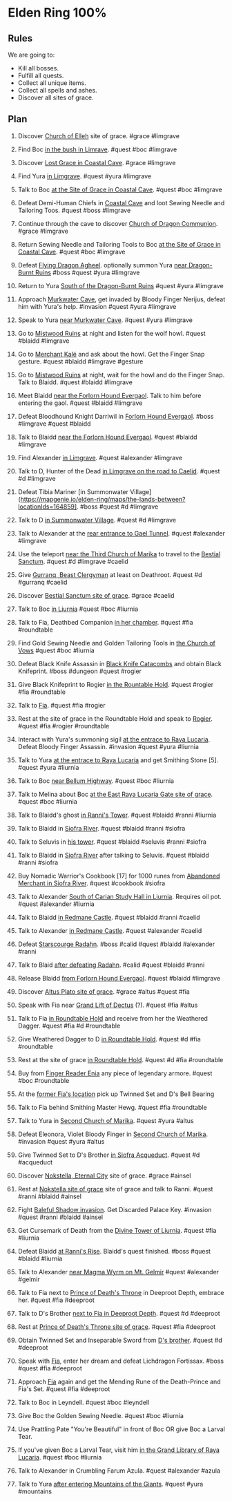 # Elden Ring 100%

## Rules

We are going to:
* Kill all bosses.
* Fulfill all quests.
* Collect all unique items.
* Collect all spells and ashes.
* Discover all sites of grace.

## Plan

1. Discover [Church of Elleh](https://mapgenie.io/elden-ring/maps/the-lands-between?locationIds=163934) site of grace. #grace #limgrave

1. Find Boc [in the bush in Limrave](https://mapgenie.io/elden-ring/maps/the-lands-between?locationIds=165122). #quest #boc #limgrave

1. Discover [Lost Grace in Coastal Cave](https://mapgenie.io/elden-ring/maps/the-lands-between?locationIds=165130). #grace #limgrave

1. Find Yura [in Limgrave](https://mapgenie.io/elden-ring/maps/the-lands-between?locationIds=170973). #quest #yura #limgrave

1. Talk to Boc [at the Site of Grace in Coastal Cave](https://mapgenie.io/elden-ring/maps/the-lands-between?locationIds=165130). #quest #boc #limgrave

1. Defeat Demi-Human Chiefs in [Coastal Cave](https://mapgenie.io/elden-ring/maps/the-lands-between?locationIds=164031) and loot Sewing Needle and Tailoring Toos. #quest #boss #limgrave

1. Continue through the cave to discover [Church of Dragon Communion](https://mapgenie.io/elden-ring/maps/the-lands-between?locationIds=163997). #grace #limgrave

1. Return Sewing Needle and Tailoring Tools to Boc [at the Site of Grace in Coastal Cave](https://mapgenie.io/elden-ring/maps/the-lands-between?locationIds=165130). #quest #boc #limgrave

1. Defeat [Flying Dragon Agheel](https://mapgenie.io/elden-ring/maps/the-lands-between?locationIds=164484). optionally summon Yura [near Dragon-Burnt Ruins](https://mapgenie.io/elden-ring/maps/the-lands-between?locationIds=169082) #boss #quest #yura #limgrave

1. Return to Yura [South of the Dragon-Burnt Ruins](https://mapgenie.io/elden-ring/maps/the-lands-between?locationIds=164632) #quest #yura #limgrave

1. Approach [Murkwater Cave](https://mapgenie.io/elden-ring/maps/the-lands-between?locationIds=164022), get invaded by Bloody Finger Nerijus, defeat him with Yura's help. #invasion #quest #yura #limgrave

1. Speak to Yura [near Murkwater Cave](https://mapgenie.io/elden-ring/maps/the-lands-between?locationIds=164022). #quest #yura #limgrave

1. Go to [Mistwood Ruins](https://mapgenie.io/elden-ring/maps/the-lands-between?locationIds=165205) at night and listen for the wolf howl. #quest #blaidd #limgrave

1. Go to [Merchant Kalé](https://mapgenie.io/elden-ring/maps/the-lands-between?locationIds=164446) and ask about the howl. Get the Finger Snap gesture. #quest #blaidd #limgrave #gesture

1. Go to [Mistwood Ruins](https://mapgenie.io/elden-ring/maps/the-lands-between?locationIds=165205) at night, wait for the howl and do the Finger Snap. Talk to Blaidd. #quest #blaidd #limgrave

1. Meet Blaidd [near the Forlorn Hound Evergaol](https://mapgenie.io/elden-ring/maps/the-lands-between?locationIds=170964). Talk to him before entering the gaol. #quest #blaidd #limgrave

1. Defeat Bloodhound Knight Darriwil in [Forlorn Hound Evergaol](https://mapgenie.io/elden-ring/maps/the-lands-between?locationIds=163965). #boss #limgrave #quest #blaidd

1. Talk to Blaidd [near the Forlorn Hound Evergaol](https://mapgenie.io/elden-ring/maps/the-lands-between?locationIds=170964). #quest #blaidd #limgrave

1. Find Alexander [in Limgrave](https://mapgenie.io/elden-ring/maps/the-lands-between?locationIds=164117). #quest #alexander #limgrave

1. Talk to D, Hunter of the Dead [in Limgrave on the road to Caelid](https://mapgenie.io/elden-ring/maps/the-lands-between?locationIds=164536). #quest #d #limgrave

1. Defeat Tibia Mariner [in Summonwater Village](https://mapgenie.io/elden-ring/maps/the-lands-between?locationIds=164859]. #boss #quest #d #limgrave

1. Talk to D [in Summonwater Village](https://mapgenie.io/elden-ring/maps/the-lands-between?locationIds=165684). #quest #d #limgrave

1. Talk to Alexander at the [rear entrance to Gael Tunnel](https://mapgenie.io/elden-ring/maps/the-lands-between?locationIds=167223). #quest #alexander #limgrave

1. Use the teleport [near the Third Church of Marika](https://mapgenie.io/elden-ring/maps/the-lands-between?locationIds=165596) to travel to the [Bestial Sanctum](https://mapgenie.io/elden-ring/maps/the-lands-between?locationIds=164398). #quest #d #limgrave #caelid

1. Give [Gurranq, Beast Clergyman](https://mapgenie.io/elden-ring/maps/the-lands-between?locationIds=164398) at least on Deathroot. #quest #d #gurranq #caelid

1. Discover [Bestial Sanctum site of grace](https://mapgenie.io/elden-ring/maps/the-lands-between?locationIds=164396). #grace #caelid

1. Talk to Boc [in Liurnia](https://mapgenie.io/elden-ring/maps/the-lands-between?locationIds=165682) #quest #boc #liurnia

1. Talk to Fia, Deathbed Companion [in her chamber](https://mapgenie.io/elden-ring/maps/the-lands-between?locationIds=167503). #quest #fia #roundtable

1. Find Gold Sewing Needle and Golden Tailoring Tools in [the Church of Vows](https://mapgenie.io/elden-ring/maps/the-lands-between?locationIds=165648) #quest #boc #liurnia

1. Defeat Black Knife Assassin in [Black Knife Catacombs](https://mapgenie.io/elden-ring/maps/the-lands-between?locationIds=166481) and obtain Black Knifeprint. #boss #dungeon #quest #rogier

1. Give Black Knifeprint to Rogier [in the Rountable Hold](https://mapgenie.io/elden-ring/maps/the-lands-between?locationIds=168232). #quest #rogier #fia #roundtable

1. Talk to [Fia](https://mapgenie.io/elden-ring/maps/the-lands-between?locationIds=167503). #quest #fia #rogier

1. Rest at the site of grace in the Roundtable Hold and speak to [Rogier](https://mapgenie.io/elden-ring/maps/the-lands-between?locationIds=168232). #quest #fia #rogier #roundtable

1. Interact with Yura's summoning sigil [at the entrace to Raya Lucaria](https://mapgenie.io/elden-ring/maps/the-lands-between?locationIds=166758). Defeat Bloody Finger Assassin. #invasion #quest #yura #liurnia

1. Talk to Yura [at the entrace to Raya Lucaria](https://mapgenie.io/elden-ring/maps/the-lands-between?locationIds=166758) and get Smithing Stone [5]. #quest #yura #liurnia

1. Talk to Boc [near Bellum Highway](https://mapgenie.io/elden-ring/maps/the-lands-between?locationIds=167183). #quest #boc #liurnia

1. Talk to Melina about Boc [at the East Raya Lucaria Gate site of grace](https://mapgenie.io/elden-ring/maps/the-lands-between?locationIds=164179). #quest #boc #liurnia

1. Talk to Blaidd's ghost [in Ranni's Tower](https://mapgenie.io/elden-ring/maps/the-lands-between?locationIds=166648). #quest #blaidd #ranni #liurnia

1. Talk to Blaidd in [Siofra River](https://mapgenie.io/elden-ring/maps/the-lands-between?locationIds=167764). #quest #blaidd #ranni #siofra

1. Talk to Seluvis in [his tower](https://mapgenie.io/elden-ring/maps/the-lands-between?locationIds=169060). #quest #blaidd #seluvis #ranni #siofra

1. Talk to Blaidd in [Siofra River](https://mapgenie.io/elden-ring/maps/the-lands-between?locationIds=167764) after talking to Seluvis. #quest #blaidd #ranni #siofra

1. Buy Nomadic Warrior's Cookbook [17] for 1000 runes from [Abandoned Merchant in Siofra River](https://mapgenie.io/elden-ring/maps/the-lands-between?locationIds=167724). #quest #cookbook #siofra

1. Talk to Alexander [South of Carian Study Hall in Liurnia](https://mapgenie.io/elden-ring/maps/the-lands-between?locationIds=168542). Requires oil pot. #quest #alexander #liurnia

1. Talk to Blaidd [in Redmane Castle](https://mapgenie.io/elden-ring/maps/the-lands-between?locationIds=168093). #quest #blaidd #ranni #caelid

1. Talk to Alexander [in Redmane Castle](https://mapgenie.io/elden-ring/maps/the-lands-between?locationIds=168095). #quest #alexander #caelid

1. Defeat [Starscourge Radahn](https://mapgenie.io/elden-ring/maps/the-lands-between?locationIds=166635). #boss #calid #quest #blaidd #alexander #ranni

1. Talk to Blaid [after defeating Radahn](https://mapgenie.io/elden-ring/maps/the-lands-between?locationIds=168111). #calid #quest #blaidd #ranni

1. Release Blaidd [from Forlorn Hound Evergaol](https://mapgenie.io/elden-ring/maps/the-lands-between?locationIds=170964). #quest #blaidd #limgrave

1. Discover [Altus Plato site of grace](https://mapgenie.io/elden-ring/maps/the-lands-between?locationIds=166995). #grace #altus #quest #fia

1. Speak with Fia near [Grand Lift of Dectus](https://mapgenie.io/elden-ring/maps/the-lands-between?locationIds=164180) (?). #quest #fia #altus

1. Talk to Fia [in Roundtable Hold](https://mapgenie.io/elden-ring/maps/the-lands-between?locationIds=167503) and receive from her the Weathered Dagger. #quest #fia #d #roundtable

1. Give Weathered Dagger to D [in Roundtable Hold](https://mapgenie.io/elden-ring/maps/the-lands-between?locationIds=167782). #quest #d #fia #roundtable

1. Rest at the site of grace [in Roundtable Hold](https://mapgenie.io/elden-ring/maps/the-lands-between?locationIds=166212). #quest #d #fia #roundtable

1. Buy from [Finger Reader Enia](https://mapgenie.io/elden-ring/maps/the-lands-between?locationIds=170553) any piece of legendary armore. #quest #boc #roundtable

1. At the [former Fia's location](https://mapgenie.io/elden-ring/maps/the-lands-between?locationIds=167503) pick up Twinned Set and D's Bell Bearing

1. Talk to Fia behind Smithing Master Hewg. #quest #fia #roundtable

1. Talk to Yura in [Second Church of Marika](https://mapgenie.io/elden-ring/maps/the-lands-between?locationIds=168052). #quest #yura #altus

1. Defeat Eleonora, Violet Bloody Finger in [Second Church of Marika](https://mapgenie.io/elden-ring/maps/the-lands-between?locationIds=168052). #invasion #quest #yura #altus

1. Give Twinned Set to D's Brother [in Siofra Acqueduct](https://mapgenie.io/elden-ring/maps/the-lands-between?locationIds=168405). #quest #d #acqueduct

1. Discover [Nokstella, Eternal City](https://mapgenie.io/elden-ring/maps/the-lands-between?locationIds=167481) site of grace. #grace #ainsel

1. Rest at [Nokstella site of grace](https://mapgenie.io/elden-ring/maps/the-lands-between?locationIds=167481) site of grace and talk to Ranni. #quest #ranni #blaidd #ainsel

1. Fight [Baleful Shadow invasion](https://mapgenie.io/elden-ring/maps/the-lands-between?locationIds=168546). Get Discarded Palace Key. #invasion #quest #ranni #blaidd #ainsel

1. Get Cursemark of Death from the [Divine Tower of Liurnia](https://mapgenie.io/elden-ring/maps/the-lands-between?locationIds=169305). #quest #fia #liurnia

1. Defeat Blaidd [at Ranni's Rise](https://mapgenie.io/elden-ring/maps/the-lands-between?locationIds=168984). Blaidd's quest finished. #boss #quest #blaidd #liurnia

1. Talk to Alexander [near Magma Wyrm on Mt. Gelmir](https://mapgenie.io/elden-ring/maps/the-lands-between?locationIds=167816) #quest #alexander #gelmir

1. Talk to Fia next to [Prince of Death's Throne](https://mapgenie.io/elden-ring/maps/the-lands-between?locationIds=169059) in Deeproot Depth, embrace her. #quest #fia #deeproot

1. Talk to D's Brother [next to Fia in Deeproot Depth](https://mapgenie.io/elden-ring/maps/the-lands-between?locationIds=170983). #quest #d #deeproot

1. Rest at [Prince of Death's Throne site of grace](https://mapgenie.io/elden-ring/maps/the-lands-between?locationIds=167604). #quest #fia #deeproot

1. Obtain Twinned Set and Inseparable Sword from [D's brother](https://mapgenie.io/elden-ring/maps/the-lands-between?locationIds=170983). #quest #d #deeproot

1. Speak with [Fia](https://mapgenie.io/elden-ring/maps/the-lands-between?locationIds=169059), enter her dream and defeat Lichdragon Fortissax. #boss #quest #fia #deeproot

1. Approach [Fia](https://mapgenie.io/elden-ring/maps/the-lands-between?locationIds=169059) again and get the Mending Rune of the Death-Prince and Fia's Set. #quest #fia #deeproot

1. Talk to Boc in Leyndell. #quest #boc #leyndell

1. Give Boc the Golden Sewing Needle. #quest #boc #liurnia

1. Use Prattling Pate "You're Beautiful" in front of Boc OR give Boc a Larval Tear.

1. If you've given Boc a Larval Tear, visit him [in the Grand Library of Raya Lucaria](https://mapgenie.io/elden-ring/maps/the-lands-between?locationIds=170555). #quest #boc #liurnia

1. Talk to Alexander in Crumbling Farum Azula. #quest #alexander #azula

1. Talk to Yura [after entering Mountains of the Giants](https://mapgenie.io/elden-ring/maps/the-lands-between?locationIds=169813). #quest #yura #mountains
